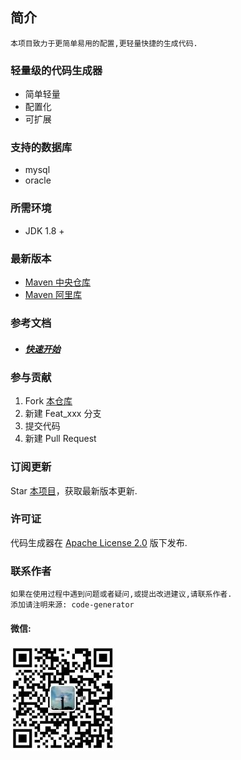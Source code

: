 ## 简介

```
本项目致力于更简单易用的配置,更轻量快捷的生成代码.
```

### 轻量级的代码生成器

* 简单轻量
* 配置化
* 可扩展

### 支持的数据库

* mysql
* oracle

### 所需环境

* JDK 1.8 +

### 最新版本

- [Maven 中央仓库](https://search.maven.org/search?q=com.github.zhuyizhuo)
- [Maven 阿里库](http://maven.aliyun.com/mvn/search)

### 参考文档

- ##### [快速开始](./docs/quickstart.md)

### 参与贡献

1. Fork [本仓库](https://github.com/zhuyizhuo/code-generator)
2. 新建 Feat_xxx 分支
3. 提交代码
4. 新建 Pull Request

### 订阅更新

Star [本项目](https://github.com/zhuyizhuo/code-generator)，获取最新版本更新.

### 许可证

代码生成器在 [Apache License 2.0](http://www.apache.org/licenses/LICENSE-2.0) 版下发布.

### 联系作者

```
如果在使用过程中遇到问题或者疑问,或提出改进建议,请联系作者.
添加请注明来源: code-generator
```

#### 微信:

![zhuo-simple_is_happy](assets/1559619424122.jpg)